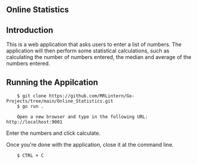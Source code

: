 ## Online Statistics

## Introduction

This is a web application that asks users to enter a list of numbers.
The application will then perform some statistical calculations, such as
calculating the number of numbers entered, the median and average of the
numbers entered.

## Running the Appilcation

		$ git clone https://github.com/MRLintern/Go-Projects/tree/main/Online_Statistics.git
		$ go run .

		Open a new browser and type in the following URL: http://localhost:9001

Enter the numbers and click calculate.

Once you're done with the application, close it at the command line.

		$ CTRL + C

